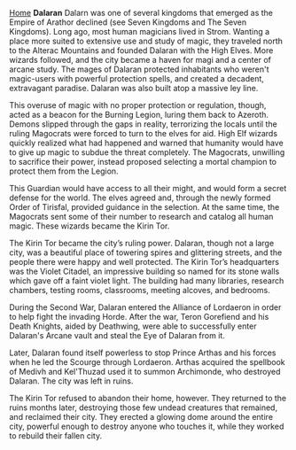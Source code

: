 [Home](../index.md)
**Dalaran**
Dalarn was one of several kingdoms that emerged as the Empire of Arathor declined (see Seven Kingdoms and The Seven Kingdoms). Long ago, most human magicians lived in Strom. Wanting a place more suited to extensive use and study of magic, they traveled north to the Alterac Mountains and founded Dalaran with the High Elves. More wizards followed, and the city became a haven for magi and a center of arcane study. The mages of Dalaran protected inhabitants who weren't magic-users with powerful protection spells, and created a decadent, extravagant paradise. Dalaran was also built atop a massive ley line.

This overuse of magic with no proper protection or regulation, though, acted as a beacon for the Burning Legion, luring them back to Azeroth. Demons slipped through the gaps in reality, terrorizing the locals until the ruling Magocrats were forced to turn to the elves for aid. High Elf wizards quickly realized what had happened and warned that humanity would have to give up magic to subdue the threat completely. The Magocrats, unwilling to sacrifice their power, instead proposed selecting a mortal champion to protect them from the Legion.

This Guardian would have access to all their might, and would form a secret defense for the world. The elves agreed and, through the newly formed Order of Tirisfal, provided guidance in the selection. At the same time, the Magocrats sent some of their number to research and catalog all human magic. These wizards became the Kirin Tor.

The Kirin Tor became the city’s ruling power. Dalaran, though not a large city, was a beautiful place of towering spires and glittering streets, and the people there were happy and well protected. The Kirin Tor’s headquarters was the Violet Citadel, an impressive building so named for its stone walls which gave off a faint violet light. The building had many libraries, research chambers, testing rooms, classrooms, meeting alcoves, and bedrooms.

During the Second War, Dalaran entered the Alliance of Lordaeron in order to help fight the invading Horde. After the war, Teron Gorefiend and his Death Knights, aided by Deathwing, were able to successfully enter Dalaran's Arcane vault and steal the Eye of Dalaran from it.

Later, Dalaran found itself powerless to stop Prince Arthas and his forces when he led the Scourge through Lordaeron. Arthas acquired the spellbook of Medivh and Kel'Thuzad used it to summon Archimonde, who destroyed Dalaran. The city was left in ruins.

The Kirin Tor refused to abandon their home, however. They returned to the ruins months later, destroying those few undead creatures that remained, and reclaimed their city. They erected a glowing dome around the entire city, powerful enough to destroy anyone who touches it, while they worked to rebuild their fallen city.